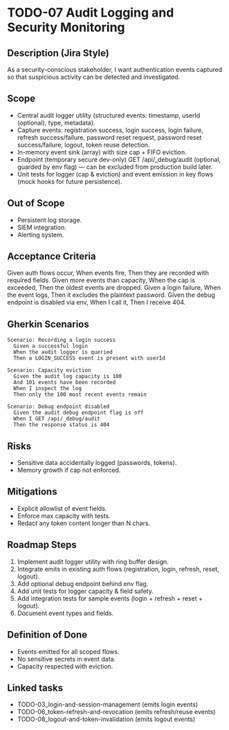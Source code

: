# TODO-07 Audit Logging and Security Monitoring

## Description (Jira Style)

As a security-conscious stakeholder, I want authentication events captured so that suspicious activity can be detected and investigated.

## Scope

- Central audit logger utility (structured events: timestamp, userId (optional), type, metadata).
- Capture events: registration success, login success, login failure, refresh success/failure, password reset request, password reset success/failure, logout, token reuse detection.
- In-memory event sink (array) with size cap + FIFO eviction.
- Endpoint (temporary secure dev-only) GET /api/_debug/audit (optional, guarded by env flag) — can be excluded from production build later.
- Unit tests for logger (cap & eviction) and event emission in key flows (mock hooks for future persistence).

## Out of Scope

- Persistent log storage.
- SIEM integration.
- Alerting system.

## Acceptance Criteria

Given auth flows occur, When events fire, Then they are recorded with required fields.
Given more events than capacity, When the cap is exceeded, Then the oldest events are dropped.
Given a login failure, When the event logs, Then it excludes the plaintext password.
Given the debug endpoint is disabled via env, When I call it, Then I receive 404.

## Gherkin Scenarios

```gherkin
Scenario: Recording a login success
  Given a successful login
  When the audit logger is queried
  Then a LOGIN_SUCCESS event is present with userId

Scenario: Capacity eviction
  Given the audit log capacity is 100
  And 101 events have been recorded
  When I inspect the log
  Then only the 100 most recent events remain

Scenario: Debug endpoint disabled
  Given the audit debug endpoint flag is off
  When I GET /api/_debug/audit
  Then the response status is 404
```

## Risks

- Sensitive data accidentally logged (passwords, tokens).
- Memory growth if cap not enforced.

## Mitigations

- Explicit allowlist of event fields.
- Enforce max capacity with tests.
- Redact any token content longer than N chars.

## Roadmap Steps

1. Implement audit logger utility with ring buffer design.
2. Integrate emits in existing auth flows (registration, login, refresh, reset, logout).
3. Add optional debug endpoint behind env flag.
4. Add unit tests for logger capacity & field safety.
5. Add integration tests for sample events (login + refresh + reset + logout).
6. Document event types and fields.

## Definition of Done

- Events emitted for all scoped flows.
- No sensitive secrets in event data.
- Capacity respected with eviction.

## Linked tasks

- TODO-03_login-and-session-management (emits login events)
- TODO-06_token-refresh-and-revocation (emits refresh/reuse events)
- TODO-08_logout-and-token-invalidation (emits logout events)
